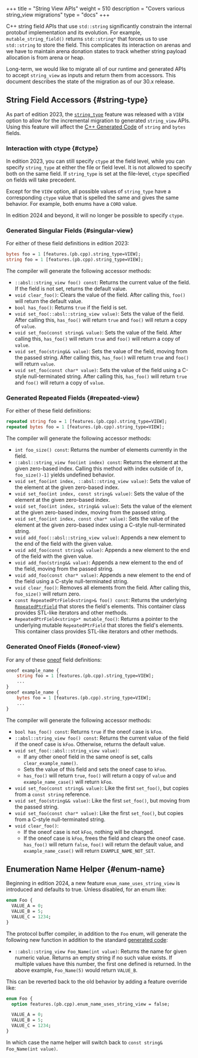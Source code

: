 +++
title = "String View APIs"
weight = 510
description = "Covers various string_view migrations"
type = "docs"
+++

C++ string field APIs that use `std::string` significantly constrain the
internal protobuf implementation and its evolution. For example,
`mutable_string_field()` returns `std::string*` that forces us to use
`std::string` to store the field. This complicates its interaction on arenas and
we have to maintain arena donation states to track whether string payload
allocation is from arena or heap.

Long-term, we would like to migrate all of our runtime and generated APIs to
accept `string_view` as inputs and return them from accessors. This document
describes the state of the migration as of our 30.x release.

## String Field Accessors {#string-type}

As part of edition 2023, the
[`string_type`](/editions/features#string_type) feature
was released with a `VIEW` option to allow for the incremental migration to
generated `string_view` APIs. Using this feature will affect the
[C++ Generated Code](/reference/cpp/cpp-generated) of
`string` and `bytes` fields.

### Interaction with ctype {#ctype}

In edition 2023, you can still specify `ctype` at the field level, while you can
specify `string_type` at either the file or field level. It is not allowed to
specify both on the same field. If `string_type` is set at the file-level,
`ctype` specified on fields will take precedent.

Except for the `VIEW` option, all possible values of `string_type` have a
corresponding `ctype` value that is spelled the same and gives the same
behavior. For example, both enums have a `CORD` value.

In edition 2024 and beyond, it will no longer be possible to specify `ctype`.

### Generated Singular Fields {#singular-view}

For either of these field definitions in edition 2023:

```proto
bytes foo = 1 [features.(pb.cpp).string_type=VIEW];
string foo = 1 [features.(pb.cpp).string_type=VIEW];
```

The compiler will generate the following accessor methods:

-   `::absl::string_view foo() const`: Returns the current value of the field.
    If the field is not set, returns the default value.
-   `void clear_foo()`: Clears the value of the field. After calling this,
    `foo()` will return the default value.
-   `bool has_foo()`: Returns `true` if the field is set.
-   `void set_foo(::absl::string_view value)`: Sets the value of the field.
    After calling this, `has_foo()` will return `true` and `foo()` will return a
    copy of `value`.
-   `void set_foo(const string& value)`: Sets the value of the field. After
    calling this, `has_foo()` will return `true` and `foo()` will return a copy
    of `value`.
-   `void set_foo(string&& value)`: Sets the value of the field, moving from the
    passed string. After calling this, `has_foo()` will return `true` and
    `foo()` will return `value`.
-   `void set_foo(const char* value)`: Sets the value of the field using a
    C-style null-terminated string. After calling this, `has_foo()` will return
    `true` and `foo()` will return a copy of `value`.

### Generated Repeated Fields {#repeated-view}

For either of these field definitions:

```proto
repeated string foo = 1 [features.(pb.cpp).string_type=VIEW];
repeated bytes foo = 1 [features.(pb.cpp).string_type=VIEW];
```

The compiler will generate the following accessor methods:

-   `int foo_size() const`: Returns the number of elements currently in the
    field.
-   `::absl::string_view foo(int index) const`: Returns the element at the given
    zero-based index. Calling this method with index outside of `[0,
    foo_size()-1]` yields undefined behavior.
-   `void set_foo(int index, ::absl::string_view value)`: Sets the value of the
    element at the given zero-based index.
-   `void set_foo(int index, const string& value)`: Sets the value of the
    element at the given zero-based index.
-   `void set_foo(int index, string&& value)`: Sets the value of the element at
    the given zero-based index, moving from the passed string.
-   `void set_foo(int index, const char* value)`: Sets the value of the element
    at the given zero-based index using a C-style null-terminated string.
-   `void add_foo(::absl::string_view value)`: Appends a new element to the end
    of the field with the given value.
-   `void add_foo(const string& value)`: Appends a new element to the end of the
    field with the given value.
-   `void add_foo(string&& value)`: Appends a new element to the end of the
    field, moving from the passed string.
-   `void add_foo(const char* value)`: Appends a new element to the end of the
    field using a C-style null-terminated string.
-   `void clear_foo()`: Removes all elements from the field. After calling this,
    `foo_size()` will return zero.
-   `const RepeatedPtrField<string>& foo() const`: Returns the underlying
    [`RepeatedPtrField`](/reference/cpp/api-docs/google.protobuf.repeated_field#RepeatedPtrField)
    that stores the field's elements. This container class provides STL-like
    iterators and other methods.
-   `RepeatedPtrField<string>* mutable_foo()`: Returns a pointer to the
    underlying mutable `RepeatedPtrField` that stores the field's elements. This
    container class provides STL-like iterators and other methods.

### Generated Oneof Fields {#oneof-view}

For any of these [oneof](#oneof) field definitions:

```proto
oneof example_name {
    string foo = 1 [features.(pb.cpp).string_type=VIEW];
    ...
}
oneof example_name {
    bytes foo = 1 [features.(pb.cpp).string_type=VIEW];
    ...
}
```

The compiler will generate the following accessor methods:

-   `bool has_foo() const`: Returns `true` if the oneof case is `kFoo`.
-   `::absl::string_view foo() const`: Returns the current value of the field if
    the oneof case is `kFoo`. Otherwise, returns the default value.
-   `void set_foo(::absl::string_view value)`:
    -   If any other oneof field in the same oneof is set, calls
        `clear_example_name()`.
    -   Sets the value of this field and sets the oneof case to `kFoo`.
    -   `has_foo()` will return `true`, `foo()` will return a copy of `value`
        and `example_name_case()` will return `kFoo`.
-   `void set_foo(const string& value)`: Like the first `set_foo()`, but copies
    from a `const string` reference.
-   `void set_foo(string&& value)`: Like the first `set_foo()`, but moving from
    the passed string.
-   `void set_foo(const char* value)`: Like the first `set_foo()`, but copies
    from a C-style null-terminated string.
-   `void clear_foo()`:
    -   If the oneof case is not `kFoo`, nothing will be changed.
    -   If the oneof case is `kFoo`, frees the field and clears the oneof case.
        `has_foo()` will return `false`, `foo()` will return the default value,
        and `example_name_case()` will return `EXAMPLE_NAME_NOT_SET`.

## Enumeration Name Helper {#enum-name}

Beginning in edition 2024, a new feature `enum_name_uses_string_view` is
introduced and defaults to true. Unless disabled, for an enum like:

```proto
enum Foo {
  VALUE_A = 0;
  VALUE_B = 5;
  VALUE_C = 1234;
}
```

The protocol buffer compiler, in addition to the `Foo` enum, will generate the
following new function in addition to the standard
[generated code](/reference/cpp/cpp-generated#enum):

-   `::absl::string_view Foo_Name(int value)`: Returns the name for given
    numeric value. Returns an empty string if no such value exists. If multiple
    values have this number, the first one defined is returned. In the above
    example, `Foo_Name(5)` would return `VALUE_B`.

This can be reverted back to the old behavior by adding a feature override like:

```proto
enum Foo {
  option features.(pb.cpp).enum_name_uses_string_view = false;

  VALUE_A = 0;
  VALUE_B = 5;
  VALUE_C = 1234;
}
```

In which case the name helper will switch back to `const string& Foo_Name(int
value)`.
